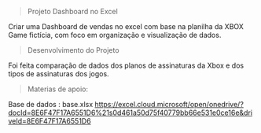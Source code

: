 
>Projeto Dashboard no Excel

Criar uma Dashboard de vendas no excel com base na planilha da XBOX Game fictícia, com foco em organização e visualização de dados.


>Desenvolvimento do Projeto

Foi feita comparação de dados dos planos de assinaturas da Xbox e dos tipos de assinaturas dos jogos.

>Materias de apoio:

Base de dados : base.xlsx
https://excel.cloud.microsoft/open/onedrive/?docId=8E6F47F17A6551D6%21s0d461a50d75f40779bb66e531e0ce16e&driveId=8E6F47F17A6551D6



